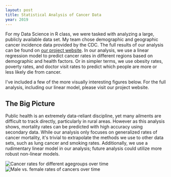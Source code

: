```yaml
---
layout: post
title: Statistical Analysis of Cancer Data
year: 2019
---
```


For my Data Science in R class, we were tasked with analyzing a large, publicly available data set. My team chose demographic and geographic cancer incidence data provided by the CDC. The full results of our analysis can be found on [our project website](https://this-is-r-world.netlify.com/big_picture/). In our analysis, we use a linear regression model to predict cancer rates in different regions based on demographic and health factors. Or in simpler terms, we use obesity rates, poverty rates, and doctor visit rates to predict which people are more or less likely die from cancer. 

I've included a few of the more visually interesting figures below. For the full analysis, including our linear model, please visit our project website.

## The Big Picture

Public health is an extremely data-reliant discipline, yet many ailments are difficult to track directly, particularly in rural areas. However as this analysis shows, mortality rates can be predicted with high accuracy using secondary data. While our analysis only focuses on generalized rates of cancer mortality, it's trivial to extrapolate the methods we use to other data sets, such as lung cancer and smoking rates. Additionally, we use a rudimentary linear model in our analysis; future analysis could utilize more robust non-linear models.

![Cancer rates for different agegroups over time](statistical-analysis-of-cancer-data/cancer-rate-bar-chart.png) ![Male vs. female rates of cancers over time](statistical-analysis-of-cancer-data/cancer-rate-scatter-chart.png)